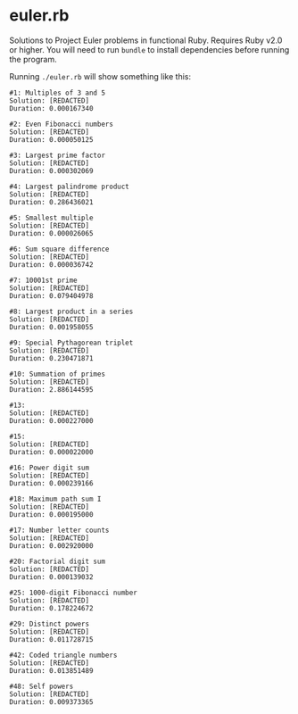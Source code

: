 euler.rb
========

Solutions to Project Euler problems in functional Ruby. Requires Ruby v2.0 or
higher. You will need to run `bundle` to install dependencies before running
the program.

Running `./euler.rb` will show something like this:

    #1: Multiples of 3 and 5
    Solution: [REDACTED]
    Duration: 0.000167340

    #2: Even Fibonacci numbers
    Solution: [REDACTED]
    Duration: 0.000050125

    #3: Largest prime factor
    Solution: [REDACTED]
    Duration: 0.000302069

    #4: Largest palindrome product
    Solution: [REDACTED]
    Duration: 0.286436021

    #5: Smallest multiple
    Solution: [REDACTED]
    Duration: 0.000026065

    #6: Sum square difference
    Solution: [REDACTED]
    Duration: 0.000036742

    #7: 10001st prime
    Solution: [REDACTED]
    Duration: 0.079404978

    #8: Largest product in a series
    Solution: [REDACTED]
    Duration: 0.001958055

    #9: Special Pythagorean triplet
    Solution: [REDACTED]
    Duration: 0.230471871

    #10: Summation of primes
    Solution: [REDACTED]
    Duration: 2.886144595

    #13:
    Solution: [REDACTED]
    Duration: 0.000227000

    #15:
    Solution: [REDACTED]
    Duration: 0.000022000

    #16: Power digit sum
    Solution: [REDACTED]
    Duration: 0.000239166

    #18: Maximum path sum I
    Solution: [REDACTED]
    Duration: 0.000195000

    #17: Number letter counts
    Solution: [REDACTED]
    Duration: 0.002920000

    #20: Factorial digit sum
    Solution: [REDACTED]
    Duration: 0.000139032

    #25: 1000-digit Fibonacci number
    Solution: [REDACTED]
    Duration: 0.178224672

    #29: Distinct powers
    Solution: [REDACTED]
    Duration: 0.011728715

    #42: Coded triangle numbers
    Solution: [REDACTED]
    Duration: 0.013851489

    #48: Self powers
    Solution: [REDACTED]
    Duration: 0.009373365
